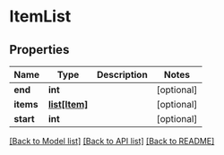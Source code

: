 # ItemList

## Properties
Name | Type | Description | Notes
------------ | ------------- | ------------- | -------------
**end** | **int** |  | [optional] 
**items** | [**list[Item]**](Item.md) |  | [optional] 
**start** | **int** |  | [optional] 

[[Back to Model list]](../README.md#documentation-for-models) [[Back to API list]](../README.md#documentation-for-api-endpoints) [[Back to README]](../README.md)


